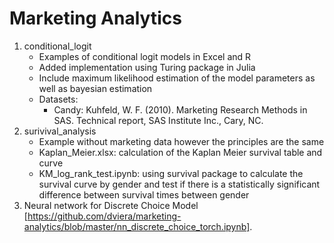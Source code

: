 # Marketing Analytics

1) conditional_logit
    - Examples of conditional logit models in Excel and R
    - Added implementation using Turing package in Julia
    - Include maximum likelihood estimation of the model parameters as well as bayesian estimation
    - Datasets:
        - Candy: Kuhfeld, W. F. (2010). Marketing Research Methods in SAS. Technical report, SAS Institute Inc., Cary, NC.
2) surivival_analysis
    - Example without marketing data however the principles are the same
    - Kaplan_Meier.xlsx: calculation of the Kaplan Meier survival table and curve
    - KM_log_rank_test.ipynb: using survival package to calculate the survival curve by gender and test if there is a statistically significant difference between survival times between gender
3) Neural network for Discrete Choice Model [https://github.com/dviera/marketing-analytics/blob/master/nn_discrete_choice_torch.ipynb]. 

